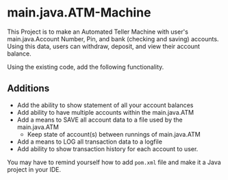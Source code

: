 # main.java.ATM-Machine

This Project is to make an Automated Teller Machine with user's main.java.Account Number, Pin, and bank (checking and saving) accounts.
Using this data, users can withdraw, deposit, and view their account balance.

Using the existing code, add the following functionality.

## Additions

- Add the ability to show statement of all your account balances
- Add ability to have multiple accounts within the main.java.ATM
- Add a means to SAVE all account data to a file used by the main.java.ATM
  - Keep state of account(s) between runnings of main.java.ATM
- Add a means to LOG all transaction data to a logfile
- Add ability to show transaction history for each account to user.

You may have to remind yourself how to add `pom.xml` file and make it a Java project in your IDE.
